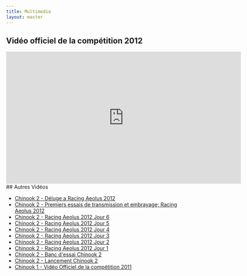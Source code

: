 ```yaml
---
title: Multimedia
layout: master
---
```


## Vidéo officiel de la compétition 2012

<div style="width:640px;margin:0 auto;">
  <!-- enlever allow fullscreen si vous copier de youtube (le fullscreen marche pareil, ça fuck juste pas) -->
  <iframe width="640" height="360" src="http://www.youtube.com/embed/U2tygIzM7Fw" frameborder="0" > </iframe>
</div>
## Autres Vidéos

- [Chinook 2 - Déluge a Racing Aeolus 2012](http://youtu.be/dAE95Y5__Ss)
- [Chinook 2 - Premiers essais de transmission et embrayage; Racing Aeolus 2012](http://youtu.be/JGRe0Wwn57E)
- [Chinook 2 - Racing Aeolus 2012 Jour 6](http://youtu.be/XXeyAKOYCKg)
- [Chinook 2 - Racing Aeolus 2012 Jour 5](http://youtu.be/hwER18Np_ew)
- [Chinook 2 - Racing Aeolus 2012 Jour 4](http://youtu.be/9U5o0Qq5bA8)
- [Chinook 2 - Racing Aeolus 2012 Jour 3](http://youtu.be/hogrq1OzTUA)
- [Chinook 2 - Racing Aeolus 2012 Jour 2](http://youtu.be/zsv2P3THhRM)
- [Chinook 2 - Racing Aeolus 2012 Jour 1](http://youtu.be/5vizd_T56ZY)
- [Chinook 2 - Banc d'essai Chinook 2](http://youtu.be/D8gRw9o4E8k)
- [Chinook 2 - Lancement Chinook 2](http://youtu.be/6CJJtvbwweQ)
- [Chinook 1 - Vidéo Officiel de la compétition 2011](http://youtu.be/epurS1_khqE)
